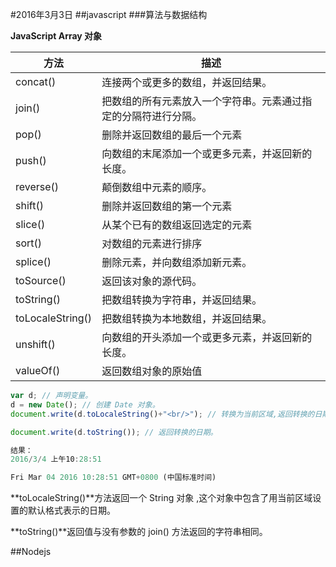 #2016年3月3日
##javascript
###算法与数据结构

**JavaScript Array 对象**


|方法|  描述|
|--|--|
|concat() |   连接两个或更多的数组，并返回结果。|
|join()  |把数组的所有元素放入一个字符串。元素通过指定的分隔符进行分隔。|
|pop()  | 删除并返回数组的最后一个元素|
|push() | 向数组的末尾添加一个或更多元素，并返回新的长度。|
|reverse()  | 颠倒数组中元素的顺序。|
|shift()| 删除并返回数组的第一个元素|
|slice() |从某个已有的数组返回选定的元素|
|sort() | 对数组的元素进行排序|
|splice() |   删除元素，并向数组添加新元素。|
|toSource() | 返回该对象的源代码。|
|toString() | 把数组转换为字符串，并返回结果。|
|toLocaleString()|    把数组转换为本地数组，并返回结果。|
|unshift()  | 向数组的开头添加一个或更多元素，并返回新的长度。|
|valueOf()  | 返回数组对象的原始值|

```js
var d; // 声明变量。 
d = new Date(); // 创建 Date 对象。 
document.write(d.toLocaleString()+"<br/>"); // 转换为当前区域,返回转换的日期。

document.write(d.toString()); // 返回转换的日期。

结果：
2016/3/4 上午10:28:51

Fri Mar 04 2016 10:28:51 GMT+0800 (中国标准时间)
```

**toLocaleString()**方法返回一个 String 对象 ,这个对象中包含了用当前区域设置的默认格式表示的日期。 

**toString()**返回值与没有参数的 join() 方法返回的字符串相同。

##Nodejs

